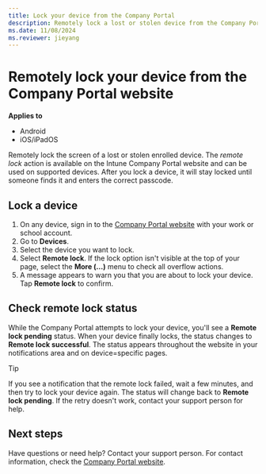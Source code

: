 ```yaml
---
title: Lock your device from the Company Portal
description: Remotely lock a lost or stolen device from the Company Portal website.
ms.date: 11/08/2024
ms.reviewer: jieyang
---
```


# Remotely lock your device from the Company Portal website

**Applies to**
* Android
* iOS/iPadOS

Remotely lock the screen of a lost or stolen enrolled device. The *remote lock* action is available on the Intune Company Portal website and can be used on supported devices. After you lock a device, it will stay locked until someone finds it and enters the correct passcode.

## Lock a device

1. On any device, sign in to the [Company Portal website](https://portal.manage.microsoft.com) with your work or school account.
1. Go to __Devices__.
1. Select the device you want to lock.
1. Select **Remote lock**. If the lock option isn't visible at the top of your page, select the **More (…)** menu to check all overflow actions.
1. A message appears to warn you that you are about to lock your device. Tap **Remote lock** to confirm.

## Check remote lock status

While the Company Portal attempts to lock your device, you'll see a **Remote lock pending** status. When your device finally locks, the status changes to **Remote lock successful**. The status appears throughout the website in your notifications area and on device=specific pages.

> [!TIP]
> If you see a notification that the remote lock failed, wait a few minutes, and then try to lock your device again. The status will change back to **Remote lock pending**. If the retry doesn't work, contact your support person for help.

## Next steps

Have questions or need help? Contact your support person. For contact information, check the [Company Portal website](https://go.microsoft.com/fwlink/?linkid=2010980).
